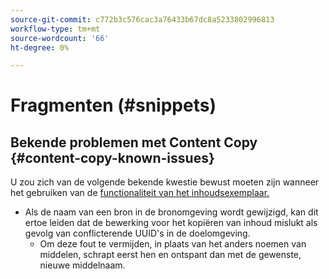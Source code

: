 ```yaml
---
source-git-commit: c772b3c576cac3a76433b67dc8a5233802996813
workflow-type: tm+mt
source-wordcount: '66'
ht-degree: 0%

---
```

# Fragmenten (#snippets)

## Bekende problemen met Content Copy {#content-copy-known-issues}

U zou zich van de volgende bekende kwestie bewust moeten zijn wanneer het gebruiken van de [ functionaliteit van het inhoudsexemplaar.](/help/using/content-copy.md)

* Als de naam van een bron in de bronomgeving wordt gewijzigd, kan dit ertoe leiden dat de bewerking voor het kopiëren van inhoud mislukt als gevolg van conflicterende UUID&#39;s in de doelomgeving.
   * Om deze fout te vermijden, in plaats van het anders noemen van middelen, schrapt eerst hen en ontspant dan met de gewenste, nieuwe middelnaam.
